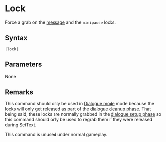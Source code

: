 # Lock

Force a grab on the [message](../../Global%20vars%20used/message.md) and the `minipause` locks.

## Syntax

````
|lock|
````

## Parameters

None

## Remarks

This command should only be used in [Dialogue mode](../../Dialogue%20mode.md) mode because the locks will only get released as part of the [dialogue cleanup phase](../../Life%20Cycle/dialogue%20cleanup%20phase.md). That being said, these locks are normally grabbed in the [dialogue setup phase](../../Life%20Cycle/dialogue%20setup%20phase.md) so this command should only be used to regrab them if they were released during SetText.

This command is unused under normal gameplay.
